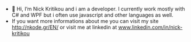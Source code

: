 - 👋 Hi, I’m Nick Kritikou and i am a developer. I currently work mostly with C# and WPF but i often use javascript and other languages as well.
- If you want more informations about me you can visit my site http://nkode.gr/EN/ or visit me at linkedin at www.linkedin.com/in/nick-kritikou

